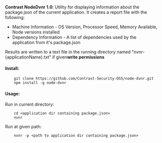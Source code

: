 
**Contrast NodeDvnr 1.0**: Utility for displaying information about the package.json of the current application.  It creates a report file with the following:

 * Machine Information - OS Version, Processor Speed, Memory Available, Node versions installed
 * Dependency Information - A list of dependencies used by the application from it's package.json


Results are written to a text file in the running directory named "nvnr-{applicationName}.txt" if given**write permissions** 

#### Install: 
        git clone https://github.com/Contrast-Security-OSS/node-dvnr.git
        npm install -g node-dvnr
#### Usage:
Run in current directory:

        cd <application dir containing package.json> 
        nvnr   
        
Run at given path:
        
        nvnr -p <path to application dir containing package.json>
